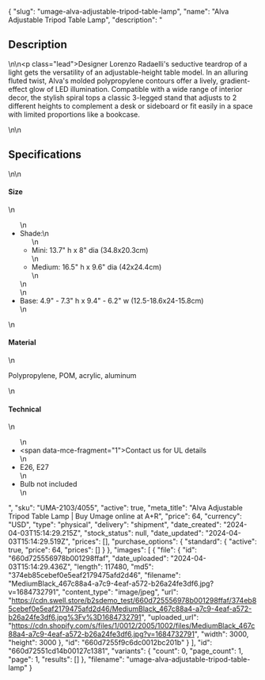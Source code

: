 {
  "slug": "umage-alva-adjustable-tripod-table-lamp",
  "name": "Alva Adjustable Tripod Table Lamp",
  "description": "<h2>Description</h2>\n<!-- split -->\n<p class=\"lead\">Designer Lorenzo Radaelli's seductive teardrop of a light gets the versatility of an adjustable-height table model. In an alluring fluted twist, Alva's molded polypropylene contours offer a lively, gradient-effect glow of LED illumination. Compatible with a wide range of interior decor, the stylish spiral tops a classic 3-legged stand that adjusts to 2 different heights to complement a desk or sideboard or fit easily in a space with limited proportions like a bookcase. </p>\n<!-- split -->\n<h2>Specifications</h2>\n<!-- split -->\n<h4>Size</h4>\n<ul>\n<li>Shade:\n<ul>\n<li>Mini: 13.7\" h x 8\" dia (34.8x20.3cm)</li>\n<li>Medium: 16.5\" h x 9.6\" dia (42x24.4cm)</li>\n</ul>\n</li>\n<li>Base: 4.9\" - 7.3\" h x 9.4\" - 6.2\" w (12.5-18.6x24-15.8cm)</li>\n</ul>\n<h4>Material</h4>\n<p>Polypropylene, POM, acrylic, aluminum</p>\n<h4>Technical</h4>\n<ul>\n<li><span data-mce-fragment=\"1\">Contact us for UL details</span></li>\n<li>E26, E27</li>\n<li>Bulb not included</li>\n</ul>",
  "sku": "UMA-2103/4055",
  "active": true,
  "meta_title": "Alva Adjustable Tripod Table Lamp | Buy Umage online at A+R",
  "price": 64,
  "currency": "USD",
  "type": "physical",
  "delivery": "shipment",
  "date_created": "2024-04-03T15:14:29.215Z",
  "stock_status": null,
  "date_updated": "2024-04-03T15:14:29.519Z",
  "prices": [],
  "purchase_options": {
    "standard": {
      "active": true,
      "price": 64,
      "prices": []
    }
  },
  "images": [
    {
      "file": {
        "id": "660d725556978b001298ffaf",
        "date_uploaded": "2024-04-03T15:14:29.436Z",
        "length": 117480,
        "md5": "374eb85cebef0e5eaf2179475afd2d46",
        "filename": "MediumBlack_467c88a4-a7c9-4eaf-a572-b26a24fe3df6.jpg?v=1684732791",
        "content_type": "image/jpeg",
        "url": "https://cdn.swell.store/b2sdemo_test/660d725556978b001298ffaf/374eb85cebef0e5eaf2179475afd2d46/MediumBlack_467c88a4-a7c9-4eaf-a572-b26a24fe3df6.jpg%3Fv%3D1684732791",
        "uploaded_url": "https://cdn.shopify.com/s/files/1/0012/2005/1002/files/MediumBlack_467c88a4-a7c9-4eaf-a572-b26a24fe3df6.jpg?v=1684732791",
        "width": 3000,
        "height": 3000
      },
      "id": "660d7255f9c6dc0012bc201b"
    }
  ],
  "id": "660d72551cd14b00127c1381",
  "variants": {
    "count": 0,
    "page_count": 1,
    "page": 1,
    "results": []
  },
  "filename": "umage-alva-adjustable-tripod-table-lamp"
}